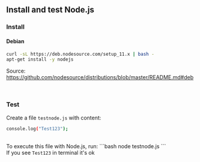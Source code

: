 ## Install and test Node.js


### Install

#### Debian

```bash
curl -sL https://deb.nodesource.com/setup_11.x | bash -
apt-get install -y nodejs
```

Source:
https://github.com/nodesource/distributions/blob/master/README.md#deb

<br>

### Test
Create a file <code>testnode.js</code> with content:
```bash
console.log("Test123");
```
<br>
To execute this file with Node.js, run:
```bash
node testnode.js
```
<br>
If you see <code>Test123</code> in terminal it's ok
